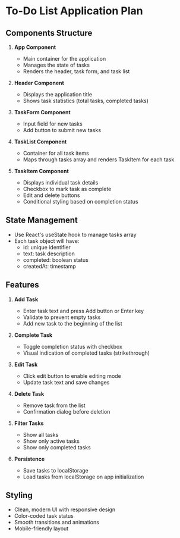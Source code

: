 # To-Do List Application Plan

## Components Structure

1. **App Component**
   - Main container for the application
   - Manages the state of tasks
   - Renders the header, task form, and task list

2. **Header Component**
   - Displays the application title
   - Shows task statistics (total tasks, completed tasks)

3. **TaskForm Component**
   - Input field for new tasks
   - Add button to submit new tasks

4. **TaskList Component**
   - Container for all task items
   - Maps through tasks array and renders TaskItem for each task

5. **TaskItem Component**
   - Displays individual task details
   - Checkbox to mark task as complete
   - Edit and delete buttons
   - Conditional styling based on completion status

## State Management

- Use React's useState hook to manage tasks array
- Each task object will have:
  - id: unique identifier
  - text: task description
  - completed: boolean status
  - createdAt: timestamp

## Features

1. **Add Task**
   - Enter task text and press Add button or Enter key
   - Validate to prevent empty tasks
   - Add new task to the beginning of the list

2. **Complete Task**
   - Toggle completion status with checkbox
   - Visual indication of completed tasks (strikethrough)

3. **Edit Task**
   - Click edit button to enable editing mode
   - Update task text and save changes

4. **Delete Task**
   - Remove task from the list
   - Confirmation dialog before deletion

5. **Filter Tasks**
   - Show all tasks
   - Show only active tasks
   - Show only completed tasks

6. **Persistence**
   - Save tasks to localStorage
   - Load tasks from localStorage on app initialization

## Styling

- Clean, modern UI with responsive design
- Color-coded task status
- Smooth transitions and animations
- Mobile-friendly layout